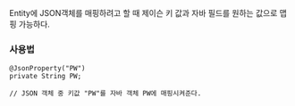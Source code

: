 
Entity에 JSON객체를 매핑하려고 할 때 제이슨 키 값과 자바 필드를 원하는 값으로 맵핑 가능하다.

### 사용법
```
@JsonProperty("PW")  
private String PW;

// JSON 객체 중 키값 "PW"를 자바 객체 PW에 매핑시켜준다.
```